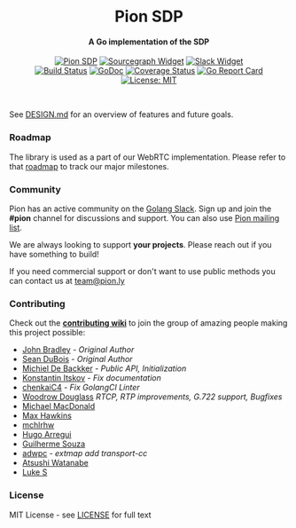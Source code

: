 <h1 align="center">
  <br>
  Pion SDP
  <br>
</h1>
<h4 align="center">A Go implementation of the SDP</h4>
<p align="center">
  <a href="https://pion.ly"><img src="https://img.shields.io/badge/pion-sdp-gray.svg?longCache=true&colorB=brightgreen" alt="Pion SDP"></a>
  <a href="https://sourcegraph.com/github.com/pion/sdp?badge"><img src="https://sourcegraph.com/github.com/pion/sdp/-/badge.svg" alt="Sourcegraph Widget"></a>
  <a href="https://pion.ly/slack"><img src="https://img.shields.io/badge/join-us%20on%20slack-gray.svg?longCache=true&logo=slack&colorB=brightgreen" alt="Slack Widget"></a>
  <br>
  <a href="https://travis-ci.org/pion/sdp"><img src="https://travis-ci.org/pion/sdp.svg?branch=master" alt="Build Status"></a>
  <a href="https://godoc.org/github.com/pion/sdp"><img src="https://godoc.org/github.com/pion/sdp?status.svg" alt="GoDoc"></a>
  <a href="https://codecov.io/gh/pion/sdp"><img src="https://codecov.io/gh/pion/sdp/branch/master/graph/badge.svg" alt="Coverage Status"></a>
  <a href="https://goreportcard.com/report/github.com/pion/sdp"><img src="https://goreportcard.com/badge/github.com/pion/sdp" alt="Go Report Card"></a>
  <a href="LICENSE"><img src="https://img.shields.io/badge/License-MIT-yellow.svg" alt="License: MIT"></a>
</p>
<br>

See [DESIGN.md](DESIGN.md) for an overview of features and future goals.

### Roadmap
The library is used as a part of our WebRTC implementation. Please refer to that [roadmap](https://github.com/pion/webrtc/issues/9) to track our major milestones.

### Community
Pion has an active community on the [Golang Slack](https://invite.slack.golangbridge.org/). Sign up and join the **#pion** channel for discussions and support. You can also use [Pion mailing list](https://groups.google.com/forum/#!forum/pion).

We are always looking to support **your projects**. Please reach out if you have something to build!

If you need commercial support or don't want to use public methods you can contact us at [team@pion.ly](mailto:team@pion.ly)

### Contributing
Check out the **[contributing wiki](https://github.com/pion/webrtc/wiki/Contributing)** to join the group of amazing people making this project possible:

* [John Bradley](https://github.com/kc5nra) - *Original Author*
* [Sean DuBois](https://github.com/Sean-Der) - *Original Author*
* [Michiel De Backker](https://github.com/backkem) - *Public API, Initialization*
* [Konstantin Itskov](https://github.com/trivigy) - *Fix documentation*
* [chenkaiC4](https://github.com/chenkaiC4) - *Fix GolangCI Linter*
* [Woodrow Douglass](https://github.com/wdouglass) *RTCP, RTP improvements, G.722 support, Bugfixes*
* [Michael MacDonald](https://github.com/mjmac)
* [Max Hawkins](https://github.com/maxhawkins)
* [mchlrhw](https://github.com/mchlrhw)
* [Hugo Arregui](https://github.com/hugoArregui)
* [Guilherme Souza](https://github.com/gqgs)
* [adwpc](https://github.com/adwpc) - *extmap add transport-cc*
* [Atsushi Watanabe](https://github.com/at-wat)
* [Luke S](https://github.com/encounter)

### License
MIT License - see [LICENSE](LICENSE) for full text
